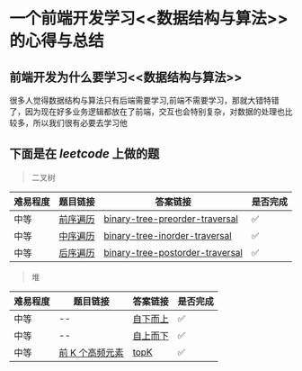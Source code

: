 # 一个前端开发学习<<数据结构与算法>>的心得与总结

## 前端开发为什么要学习<<数据结构与算法>>

很多人觉得数据结构与算法只有后端需要学习,前端不需要学习，那就大错特错了，因为现在好多业务逻辑都放在了前端，交互也会特别复杂，对数据的处理也比较多，所以我们很有必要去学习他

## 下面是在  *leetcode* 上做的题

> 二叉树

| 难易程度 | 题目链接                                     | 答案链接                                     | 是否完成 |
| ---- | ---------------------------------------- | ---------------------------------------- | ---- |
| 中等   | [前序遍历](https://leetcode-cn.com/problems/binary-tree-preorder-traversal/) | [binary-tree-preorder-traversal](./src/binaryTree/binaryTreePreorderTraversal.js) | ✅    |
| 中等   | [中序遍历](https://leetcode-cn.com/problems/binary-tree-preorder-traversal/) | [binary-tree-inorder-traversal](./src/binaryTree/binaryTreeInorderTraversal.js) | ✅    |
| 中等   | [后序遍历](https://leetcode-cn.com/problems/binary-tree-postorder-traversal/) | [binary-tree-postorder-traversal](./src/binaryTree/binaryTreePreorderTraversal.js) | ✅    |

> 堆

| 难易程度 | 题目链接                                     | 答案链接                                     | 是否完成 |
| ---- | ---------------------------------------- | ---------------------------------------- | ---- |
| 中等   | --                                       | [自下而上](./src/Heap/from-down-to-up-buildHeap.js) | ✅    |
| 中等   | --                                       | [自上而下](./src/Heap/from-up-to-down-buildHeap.js) | ✅    |
| 中等   | [前 K 个高频元素](https://leetcode-cn.com/problems/top-k-frequent-elements/) | [topK](./src/Heap/TopK.js)               | ✅    |


